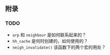 



## 附录

### TODO

* `arp` 和 `neighbour` 是如何联系起来的？
* `hh_cache` 是何时创建的，如何使用的？
* `neigh_invalidate()` 该函数下的两个宏的用处？